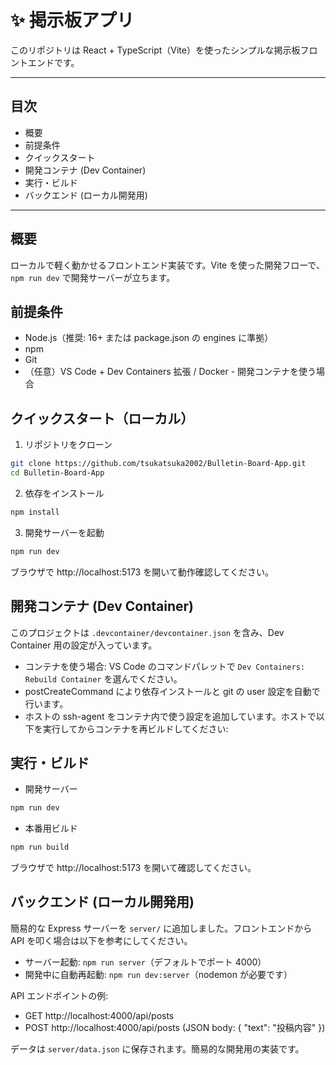 # ✨ 掲示板アプリ

このリポジトリは React + TypeScript（Vite）を使ったシンプルな掲示板フロントエンドです。

---

## 目次
- 概要
- 前提条件
- クイックスタート
- 開発コンテナ (Dev Container)
- 実行・ビルド
- バックエンド (ローカル開発用)

---

## 概要
ローカルで軽く動かせるフロントエンド実装です。Vite を使った開発フローで、`npm run dev` で開発サーバーが立ちます。

## 前提条件
- Node.js（推奨: 16+ または package.json の engines に準拠）
- npm
- Git
- （任意）VS Code + Dev Containers 拡張 / Docker - 開発コンテナを使う場合

## クイックスタート（ローカル）
1. リポジトリをクローン

```bash
git clone https://github.com/tsukatsuka2002/Bulletin-Board-App.git
cd Bulletin-Board-App
```

2. 依存をインストール

```bash
npm install
```

3. 開発サーバーを起動

```bash
npm run dev
```

ブラウザで http://localhost:5173 を開いて動作確認してください。

## 開発コンテナ (Dev Container)
このプロジェクトは `.devcontainer/devcontainer.json` を含み、Dev Container 用の設定が入っています。

- コンテナを使う場合: VS Code のコマンドパレットで `Dev Containers: Rebuild Container` を選んでください。
- postCreateCommand により依存インストールと git の user 設定を自動で行います。
- ホストの ssh-agent をコンテナ内で使う設定を追加しています。ホストで以下を実行してからコンテナを再ビルドしてください:

## 実行・ビルド
- 開発サーバー

```bash
npm run dev
```

- 本番用ビルド

```bash
npm run build
```

ブラウザで http://localhost:5173 を開いて確認してください。

## バックエンド (ローカル開発用)

簡易的な Express サーバーを `server/` に追加しました。フロントエンドから API を叩く場合は以下を参考にしてください。

- サーバー起動: `npm run server`（デフォルトでポート 4000）
- 開発中に自動再起動: `npm run dev:server`（nodemon が必要です）

API エンドポイントの例:

- GET  http://localhost:4000/api/posts
- POST http://localhost:4000/api/posts  (JSON body: { "text": "投稿内容" })

データは `server/data.json` に保存されます。簡易的な開発用の実装です。
